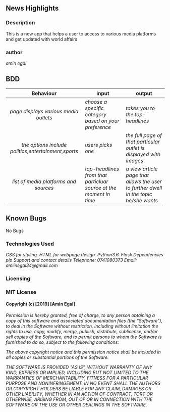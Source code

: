 ## News Highlights

### Description
This is a new app that helps a user to access to various media platforms and get updated with world affairs
### author
_amin egal_


## BDD

|Behaviour   | input  | output  |
|:-:|---|---|
| _page displays various media outlets_ | _choose a specific category based on your preference_ | _takes you to the top-headlines_  |
|  _the options include politics,entertainment,sports_ | _users picks one_  | _the full page of that particular outlet is displayed with images_  |
| _list of media platforms and sources_  | _top-headlines from that particluar source at the moment in time_  |_a view article page that allows the user to further dwell in the topic he/she wants_   |

## Known Bugs
No Bugs

### Technologies Used
_CSS for styling._
_HTML for webpage design._
_Python3.6._
_Flask_
_Dependencies_
_pip_
_Support and contact details_
_Telephone:_ _0741080373_
_Email:_ _amiinegal34@gmail.com_

### Licensing
### MIT License

#### Copyright (c) [2019] [Amin Egal]
_Permission is hereby granted, free of charge, to any person obtaining a copy of this software and associated documentation files (the "Software"), to deal in the Software without restriction, including without limitation the rights to use, copy, modify, merge, publish, distribute, sublicense, and/or sell copies of the Software, and to permit persons to whom the Software is furnished to do so, subject to the following conditions:_

_The above copyright notice and this permission notice shall be included in all copies or substantial portions of the Software._

_THE SOFTWARE IS PROVIDED "AS IS", WITHOUT WARRANTY OF ANY KIND, EXPRESS OR IMPLIED, INCLUDING BUT NOT LIMITED TO THE WARRANTIES OF MERCHANTABILITY, FITNESS FOR A PARTICULAR PURPOSE AND NONINFRINGEMENT. IN NO EVENT SHALL THE AUTHORS OR COPYRIGHT HOLDERS BE LIABLE FOR ANY CLAIM, DAMAGES OR OTHER LIABILITY, WHETHER IN AN ACTION OF CONTRACT, TORT OR OTHERWISE, ARISING FROM, OUT OF OR IN CONNECTION WITH THE SOFTWARE OR THE USE OR OTHER DEALINGS IN THE SOFTWARE._